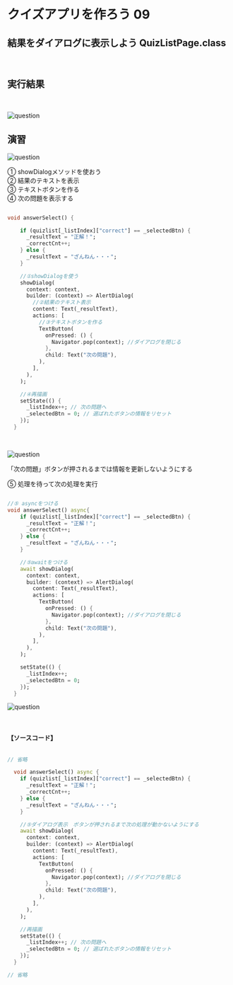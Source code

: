# **クイズアプリを作ろう 09**

## **結果をダイアログに表示しよう QuizListPage.class**

<br>

## **実行結果**

<br>

![question](img/09_question1-1.png)

## **演習**

![question](img/09_question1-2.png)

① showDialogメソッドを使おう  
② 結果のテキストを表示  
③ テキストボタンを作る  
④ 次の問題を表示する  

```dart

void answerSelect() {

    if (quizlist[_listIndex]["correct"] == _selectedBtn) {
      _resultText = "正解！";
      _correctCnt++;
    } else {
      _resultText = "ざんねん・・・";
    }

    //①showDialogを使う
    showDialog(
      context: context,
      builder: (context) => AlertDialog(
        //②結果のテキスト表示
        content: Text(_resultText),
        actions: [
          //③テキストボタンを作る
          TextButton(
            onPressed: () {
              Navigator.pop(context); //ダイアログを閉じる
            },
            child: Text("次の問題"),
          ),
        ],
      ),
    );

    //④再描画
    setState(() {
      _listIndex++; // 次の問題へ
      _selectedBtn = 0; // 選ばれたボタンの情報をリセット
    });
  }

```

<br>

![question](img/09_question1-3.png)

「次の問題」ボタンが押されるまでは情報を更新しないようにする  

⑤ 処理を待って次の処理を実行

```dart

//⑤ asyncをつける
void answerSelect() async{
    if (quizlist[_listIndex]["correct"] == _selectedBtn) {
      _resultText = "正解！";
      _correctCnt++;
    } else {
      _resultText = "ざんねん・・・";
    }

    //⑤awaitをつける
    await showDialog(
      context: context,
      builder: (context) => AlertDialog(
        content: Text(_resultText),
        actions: [
          TextButton(
            onPressed: () {
              Navigator.pop(context); //ダイアログを閉じる
            },
            child: Text("次の問題"),
          ),
        ],
      ),
    );

    setState(() {
      _listIndex++;
      _selectedBtn = 0;
    });
  }

```

![question](img/09_question1-4.png) 

<br>

#### **【ソースコード】**

```dart

// 省略

  void answerSelect() async {
    if (quizlist[_listIndex]["correct"] == _selectedBtn) {
      _resultText = "正解！";
      _correctCnt++;
    } else {
      _resultText = "ざんねん・・・";
    }

    //⑤ダイアログ表示　ボタンが押されるまで次の処理が動かないようにする
    await showDialog(
      context: context,
      builder: (context) => AlertDialog(
        content: Text(_resultText),
        actions: [
          TextButton(
            onPressed: () {
              Navigator.pop(context); //ダイアログを閉じる
            },
            child: Text("次の問題"),
          ),
        ],
      ),
    );

    //再描画
    setState(() {
      _listIndex++; // 次の問題へ
      _selectedBtn = 0; // 選ばれたボタンの情報をリセット
    });
  }

// 省略

```
